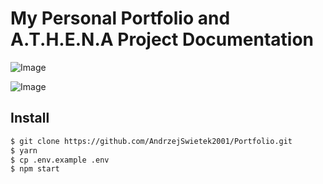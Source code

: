 # My Personal Portfolio and A.T.H.E.N.A Project Documentation
![Image](https://github.com/AndrzejSwietek2001/Portfolio/blob/master/public/images/portfolio-www.png)

![Image](https://github.com/AndrzejSwietek2001/Portfolio/blob/master/public/images/tree.png)
## Install

```sh
$ git clone https://github.com/AndrzejSwietek2001/Portfolio.git
$ yarn
$ cp .env.example .env
$ npm start
```


